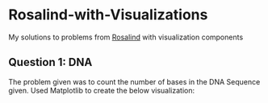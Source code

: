 # Rosalind-with-Visualizations
My solutions to problems from [Rosalind](https://rosalind.info/problems/list-view/) with visualization components 

## Question 1: DNA

The problem given was to count the number of bases in the DNA Sequence given. Used Matplotlib to create the below visualization: 
